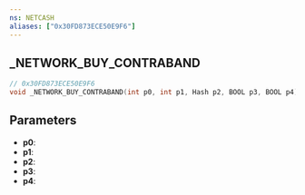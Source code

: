 ```yaml
---
ns: NETCASH
aliases: ["0x30FD873ECE50E9F6"]
---
```

## _NETWORK_BUY_CONTRABAND

```c
// 0x30FD873ECE50E9F6
void _NETWORK_BUY_CONTRABAND(int p0, int p1, Hash p2, BOOL p3, BOOL p4);
```

## Parameters
* **p0**:
* **p1**:
* **p2**:
* **p3**:
* **p4**:

